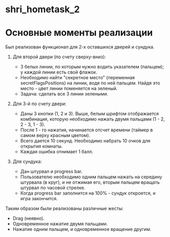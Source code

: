 # shri_hometask_2

# Основные моменты реализации
Был реализован функционал для 2-х оставшихся дверей и сундука.

1. Для второй двери (по счету сверху-вниз):
    - 3 белых линии, по которым нужно водить указателем (пальцем); у каждой линии есть свой флажок.
    - Необходимо найти "секретное место" (переменная secretFlagsPositions) на линии, водя по ней пальцем. Найдя это место - цвет линии поменяется на зеленый.
    - Задача: сделать все 3 линии зелеными.

2. Для 3-й по счету двери:
    - Даны 3 кнопки (1, 2 и 3). Выше, белым шрифтом отображается комбинация, которую необходимо нажать двумя пальцами (1 - 2, 2 - 3, 1 - 3).
    - После 1 - го нажатия, начинается отсчет времени (таймер в самом верху красным цветом).
    - Всего дается 10 секунд. Необходимо набрать 10 очков для открытия комнаты.
    - Каждая ошибка отнимает 1 балл.
    
3. Для сундука:
    - Дан штурвал и progress bar. 
    - Пользователю необходимо одним пальцем нажать на середину штурвала (в круг), и не отжимая его, вторым пальцем вращать штурвал по часовой стрелке.
    - Когда progress bar заполнится на 100% - сундук откроется, и игра закончится.

Таким образом были реализованы различные жесты:
  - Drag (неявно).
  - Одновременное нажатие двумя пальцами.
  - Нажатие одним пальцем, и одновременное вращение другим.
